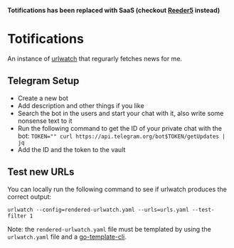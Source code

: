 **Totifications has been replaced with SaaS (checkout [Reeder5](https://www.reederapp.com/) instead)**

# Totifications

An instance of [urlwatch](https://urlwatch.readthedocs.io) that regurarly fetches news for me.

## Telegram Setup

- Create a new bot
- Add description and other things if you like
- Search the bot in the users and start your chat with it, also write some nonsense text to it
- Run the following command to get the ID of your private chat with the bot: `TOKEN="" curl https://api.telegram.org/bot$TOKEN/getUpdates | jq`
- Add the ID and the token to the vault

## Test new URLs

You can locally run the following command to see if urlwatch produces the correct output:

```console
urlwatch --config=rendered-urlwatch.yaml --urls=urls.yaml --test-filter 1
```

Note: the `rendered-urlwatch.yaml` file must be templated by using the `urlwatch.yaml` file and a [go-template-cli](https://github.com/bluebrown/go-template-cli).
